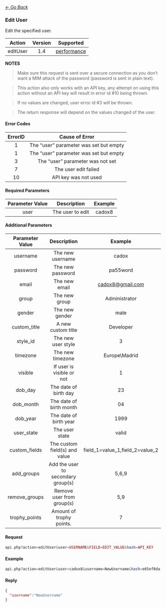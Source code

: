 *[<- Go Back](../rest-api.md)*

### Edit User
Edit the specified user.

| Action | Version | Supported |
| :-: | :-: | :-: |
| editUser | 1.4 | <a href="#per">performance</a> |

**NOTES**
>Make sure this request is sent over a secure connection as you don’t want a MIM attack of the password (password is sent in plain text).

>This action also only works with an API key, any attempt on using this action without an API key will result in error id #10 being thrown.

>If no values are changed, user error id #3 will be thrown.

>The return response will depend on the values changed of the user.


#### Error Codes

| ErrorID | Cause of Error |
| :-: | :-: |
| 1 | The “user” parameter was set but empty |
| 1 | The “user” parameter was set but empty |
| 3 | The “user” parameter was not set |
| 7 | The user edit failed |
| 10 | API key was not used |

#### Required Parameters

| Parameter Value | Description | Example |
| :-: | :-: | :-: |
| user | The user to edit | cadox8 |

#### Additional Parameters

| Parameter Value | Description | Example |
| :-: | :-: | :-: |
| username | The new username | cadox |
| password | The new password | pa55word |
| email | The new email | cadox8@gmail.com |
| group | The new group | Administrator |
| gender | The new gender | male |
| custom_title | A new custom title | Developer |
| style_id | The new user style | 3 |
| timezone | The new timezone | Europe\Madrid |
| visible | If user is visible or not | 1 |
| dob_day | The date of birth day | 23 |
| dob_month | The date of birth month | 04 |
| dob_year | The date of birth year | 1999 |
| user_state | The user state | valid |
| custom_fields | The custom field(s) and value | field_1=value_1,field_2=value_2 |
| add_groups | Add the user to secondary group(s) | 5,6,9 |
| remove_groups | Remove user from group(s) | 5,9 |
| trophy_points | Amount of trophy points. | 7 |

#### Request
```php
api.php?action=editUser&user=USERNAME&FIELD=EDIT_VALUE&hash=API_KEY
```
#### Example
```php
api.php?action=editUser&user=cadox8&username=NewUsername&hash=e65ef8da-ca6a-437c-ab8b-4b2e9e86cd10
```
#### Reply
```json
{
  "username":"NewUsername"
}
```
